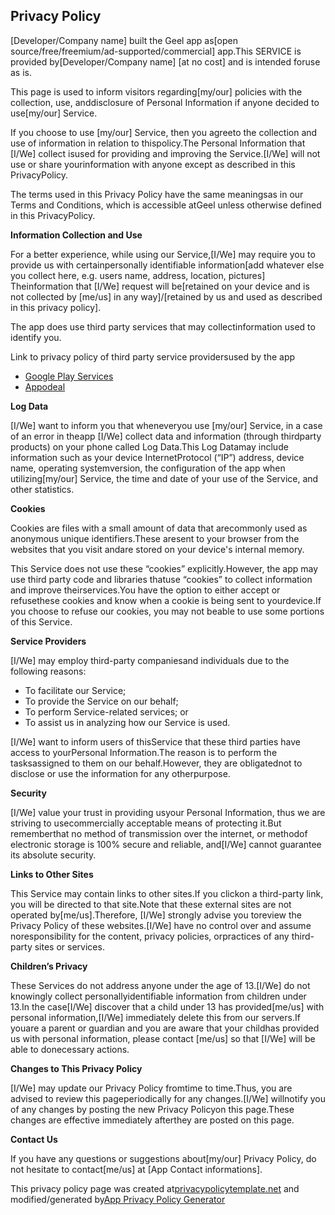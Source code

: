 ## <ya-tr-span data-index="145-0" data-value="Privacy Policy" data-translation="Политика конфиденциальности" data-type="trSpan">Privacy Policy</ya-tr-span>

<ya-tr-span data-index="146-0" data-value="
 [Developer/Company name] built the Geel app as" data-translation="
 [Разработчик / название компании] построил приложение Geel как" data-type="trSpan">[Developer/Company name] built the Geel app as</ya-tr-span><ya-tr-span data-index="147-0" data-value="[open source/free/freemium/ad-supported/commercial] app." data-translation="[open source / free/freemium / ad-supported / commercial] приложение." data-type="trSpan">[open source/free/freemium/ad-supported/commercial] app.</ya-tr-span><ya-tr-span data-index="148-0" data-value="This SERVICE is provided by" data-translation="Эта услуга предоставляется" data-type="trSpan">This SERVICE is provided by</ya-tr-span><ya-tr-span data-index="149-0" data-value="[Developer/Company name] [at no cost] and is intended for" data-translation="[Разработчик / название компании] [бесплатно] и предназначен для" data-type="trSpan">[Developer/Company name] [at no cost] and is intended for</ya-tr-span><ya-tr-span data-index="150-0" data-value="use as is." data-translation="Используйте как есть." data-type="trSpan">use as is.</ya-tr-span>

<ya-tr-span data-index="151-0" data-value="
 This page is used to inform visitors regarding" data-translation="
 Эта страница используется для информирования посетителей о" data-type="trSpan">This page is used to inform visitors regarding</ya-tr-span><ya-tr-span data-index="152-0" data-value="[my/our] policies with the collection, use, and" data-translation="[моя/наша] политика в отношении сбора, использования и" data-type="trSpan">[my/our] policies with the collection, use, and</ya-tr-span><ya-tr-span data-index="153-0" data-value="disclosure of Personal Information if anyone decided to use" data-translation="раскрытие личной информации, если кто-либо решил использовать" data-type="trSpan">disclosure of Personal Information if anyone decided to use</ya-tr-span><ya-tr-span data-index="154-0" data-value="[my/our] Service." data-translation="[мое/наше] обслуживание." data-type="trSpan">[my/our] Service.</ya-tr-span>

<ya-tr-span data-index="155-0" data-value="
 If you choose to use [my/our] Service, then you agree" data-translation="
 Если вы решите использовать [мой/наш] сервис, то вы соглашаетесь" data-type="trSpan">If you choose to use [my/our] Service, then you agree</ya-tr-span><ya-tr-span data-index="156-0" data-value="to the collection and use of information in relation to this" data-translation="сбор и использование информации в связи с этим" data-type="trSpan">to the collection and use of information in relation to this</ya-tr-span><ya-tr-span data-index="157-0" data-value="policy." data-translation="политика." data-type="trSpan">policy.</ya-tr-span><ya-tr-span data-index="158-0" data-value="The Personal Information that [I/We] collect is" data-translation="Личная информация, которую [я/мы] собираем" data-type="trSpan">The Personal Information that [I/We] collect is</ya-tr-span><ya-tr-span data-index="159-0" data-value="used for providing and improving the Service." data-translation="используется для предоставления и улучшения сервиса." data-type="trSpan">used for providing and improving the Service.</ya-tr-span><ya-tr-span data-index="160-0" data-value="[I/We] will not use or share your" data-translation="[Я / мы] не будем использовать или делиться" data-type="trSpan">[I/We] will not use or share your</ya-tr-span><ya-tr-span data-index="161-0" data-value="information with anyone except as described in this Privacy" data-translation="информация с кем-либо, кроме как описано в этой конфиденциальности" data-type="trSpan">information with anyone except as described in this Privacy</ya-tr-span><ya-tr-span data-index="162-0" data-value="Policy." data-translation="Политика." data-type="trSpan">Policy.</ya-tr-span>

<ya-tr-span data-index="163-0" data-value="
 The terms used in this Privacy Policy have the same meanings" data-translation="
 Термины, используемые в настоящей Политике конфиденциальности, имеют одинаковые значения" data-type="trSpan">The terms used in this Privacy Policy have the same meanings</ya-tr-span><ya-tr-span data-index="164-0" data-value="as in our Terms and Conditions, which is accessible at" data-translation="как и в наших условиях, которые доступны по адресу" data-type="trSpan">as in our Terms and Conditions, which is accessible at</ya-tr-span><ya-tr-span data-index="165-0" data-value="Geel unless otherwise defined in this Privacy" data-translation="Geel, если иное не определено в этой конфиденциальности" data-type="trSpan">Geel unless otherwise defined in this Privacy</ya-tr-span><ya-tr-span data-index="166-0" data-value="Policy." data-translation="Политика." data-type="trSpan">Policy.</ya-tr-span>

**<ya-tr-span data-index="167-0" data-value="Information Collection and Use" data-translation="Сбор и использование информации" data-type="trSpan">Information Collection and Use</ya-tr-span>**

<ya-tr-span data-index="168-0" data-value="
 For a better experience, while using our Service," data-translation="
 Для лучшего опыта, при использовании нашего сервиса," data-type="trSpan">For a better experience, while using our Service,</ya-tr-span><ya-tr-span data-index="169-0" data-value="[I/We] may require you to provide us with certain" data-translation="[Я / мы] можем потребовать от вас предоставить нам определенные" data-type="trSpan">[I/We] may require you to provide us with certain</ya-tr-span><ya-tr-span data-index="170-0" data-value="personally identifiable information[add whatever else you collect here, e.g. users name, address, location, pictures] The" data-translation="личная информация[добавить все, что вы собираете здесь, например, имя пользователя, адрес, местоположение, фотографии] " data-type="trSpan">personally identifiable information[add whatever else you collect here, e.g. users name, address, location, pictures] The</ya-tr-span><ya-tr-span data-index="171-0" data-value="information that [I/We] request will be" data-translation="информация, которую [я / мы] запрашиваем, будет" data-type="trSpan">information that [I/We] request will be</ya-tr-span><ya-tr-span data-index="172-0" data-value="[retained on your device and is not collected by [me/us] in any way]/[retained by us and used as described in this privacy policy]." data-translation="[сохранено на вашем устройстве и не собирается [мной/нами] каким-либо образом]/[сохранено нами и используется, как описано в настоящей Политике конфиденциальности]." data-type="trSpan">[retained on your device and is not collected by [me/us] in any way]/[retained by us and used as described in this privacy policy].</ya-tr-span>

<ya-tr-span data-index="173-0" data-value="
 The app does use third party services that may collect" data-translation="
 Приложение использует сторонние службы, которые могут собирать" data-type="trSpan">The app does use third party services that may collect</ya-tr-span><ya-tr-span data-index="174-0" data-value="information used to identify you." data-translation="информация, используемая для идентификации вас." data-type="trSpan">information used to identify you.</ya-tr-span>

<ya-tr-span data-index="175-0" data-value="
 Link to privacy policy of third party service providers" data-translation="
 Ссылка на политику конфиденциальности сторонних поставщиков услуг" data-type="trSpan">Link to privacy policy of third party service providers</ya-tr-span><ya-tr-span data-index="176-0" data-value="used by the app" data-translation="используется приложением" data-type="trSpan">used by the app</ya-tr-span>

*   [<ya-tr-span data-index="177-0" data-value="Google Play Services" data-translation="Сервисы Google Play" data-type="trSpan">Google Play Services</ya-tr-span>](https://www.google.com/policies/privacy/)
*   [<ya-tr-span data-index="178-0" data-value="Appodeal" data-translation="Appodeal" data-type="trSpan">Appodeal</ya-tr-span>](https://www.appodeal.com/home/privacy-policy/)

**<ya-tr-span data-index="179-0" data-value="Log Data" data-translation="каротажные данные" data-type="trSpan">Log Data</ya-tr-span>**

<ya-tr-span data-index="180-0" data-value="
 [I/We] want to inform you that whenever" data-translation="
 [Я / мы] хотим сообщить вам, что всякий раз, когда" data-type="trSpan">[I/We] want to inform you that whenever</ya-tr-span><ya-tr-span data-index="181-0" data-value="you use [my/our] Service, in a case of an error in the" data-translation="вы используете [мой/наш] сервис ,в случае ошибки" data-type="trSpan">you use [my/our] Service, in a case of an error in the</ya-tr-span><ya-tr-span data-index="182-0" data-value="app [I/We] collect data and information (through third" data-translation="app [I/We] сбор данных и информации (через третий" data-type="trSpan">app [I/We] collect data and information (through third</ya-tr-span><ya-tr-span data-index="183-0" data-value="party products) on your phone called Log Data." data-translation="party products)на телефоне вызываются данные журнала." data-type="trSpan">party products) on your phone called Log Data.</ya-tr-span><ya-tr-span data-index="184-0" data-value="This Log Data" data-translation="Эти Данные Журнала" data-type="trSpan">This Log Data</ya-tr-span><ya-tr-span data-index="185-0" data-value="may include information such as your device Internet" data-translation="может включать такую информацию, как интернет вашего устройства" data-type="trSpan">may include information such as your device Internet</ya-tr-span><ya-tr-span data-index="186-0" data-value="Protocol (“IP”) address, device name, operating system" data-translation="Адрес протокола (&quot;IP&quot;), имя устройства, операционная система" data-type="trSpan">Protocol (“IP”) address, device name, operating system</ya-tr-span><ya-tr-span data-index="187-0" data-value="version, the configuration of the app when utilizing" data-translation="версия, конфигурация приложения при использовании" data-type="trSpan">version, the configuration of the app when utilizing</ya-tr-span><ya-tr-span data-index="188-0" data-value="[my/our] Service, the time and date of your use of the" data-translation="[мой/наш] сервис, время и дата вашего использования" data-type="trSpan">[my/our] Service, the time and date of your use of the</ya-tr-span> <ya-tr-span data-index="189-0" data-value=" Service, and other statistics." data-translation=" Услуги и другая статистика." data-type="trSpan">Service, and other statistics.</ya-tr-span>

**<ya-tr-span data-index="190-0" data-value="Cookies" data-translation="Файлы cookie" data-type="trSpan">Cookies</ya-tr-span>**

<ya-tr-span data-index="191-0" data-value="
 Cookies are files with a small amount of data that are" data-translation="
 Cookies-это файлы с небольшим количеством данных, которые" data-type="trSpan" data-selected="false">Cookies are files with a small amount of data that are</ya-tr-span><ya-tr-span data-index="192-0" data-value="commonly used as anonymous unique identifiers." data-translation="обычно используется в качестве анонимных уникальных идентификаторов." data-type="trSpan">commonly used as anonymous unique identifiers.</ya-tr-span><ya-tr-span data-index="193-0" data-value="These are" data-translation="Это" data-type="trSpan">These are</ya-tr-span><ya-tr-span data-index="194-0" data-value="sent to your browser from the websites that you visit and" data-translation="отправляется в браузер с веб-сайтов, которые вы посещаете и" data-type="trSpan">sent to your browser from the websites that you visit and</ya-tr-span><ya-tr-span data-index="195-0" data-value="are stored on your device's internal memory." data-translation="хранятся во внутренней памяти устройства." data-type="trSpan">are stored on your device's internal memory.</ya-tr-span>

<ya-tr-span data-index="196-0" data-value="
 This Service does not use these “cookies” explicitly." data-translation="
 Эта служба не использует эти” куки &quot; явно." data-type="trSpan">This Service does not use these “cookies” explicitly.</ya-tr-span><ya-tr-span data-index="197-0" data-value="However, the app may use third party code and libraries that" data-translation="Однако приложение может использовать сторонний код и библиотеки, которые" data-type="trSpan">However, the app may use third party code and libraries that</ya-tr-span><ya-tr-span data-index="198-0" data-value="use “cookies” to collect information and improve their" data-translation="используйте &quot;cookies&quot; для сбора информации и улучшения" data-type="trSpan">use “cookies” to collect information and improve their</ya-tr-span><ya-tr-span data-index="199-0" data-value="services." data-translation="сервисы." data-type="trSpan">services.</ya-tr-span><ya-tr-span data-index="200-0" data-value="You have the option to either accept or refuse" data-translation="У вас есть возможность либо принять, либо отказаться" data-type="trSpan">You have the option to either accept or refuse</ya-tr-span><ya-tr-span data-index="201-0" data-value="these cookies and know when a cookie is being sent to your" data-translation="эти куки и знать, когда куки отправляется на ваш" data-type="trSpan">these cookies and know when a cookie is being sent to your</ya-tr-span><ya-tr-span data-index="202-0" data-value="device." data-translation="устройство." data-type="trSpan">device.</ya-tr-span><ya-tr-span data-index="203-0" data-value="If you choose to refuse our cookies, you may not be" data-translation="Если вы решите отказаться от наших куки, вы не можете быть" data-type="trSpan">If you choose to refuse our cookies, you may not be</ya-tr-span><ya-tr-span data-index="204-0" data-value="able to use some portions of this Service." data-translation="возможность использовать некоторые части этой услуги." data-type="trSpan">able to use some portions of this Service.</ya-tr-span>

**<ya-tr-span data-index="205-0" data-value="Service Providers" data-translation="сфера услуг" data-type="trSpan">Service Providers</ya-tr-span>**

<ya-tr-span data-index="206-0" data-value="
 [I/We] may employ third-party companies" data-translation="
 [Мы] можем нанимать сторонние компании" data-type="trSpan">[I/We] may employ third-party companies</ya-tr-span><ya-tr-span data-index="207-0" data-value="and individuals due to the following reasons:" data-translation="и физические лица по следующим причинам:" data-type="trSpan">and individuals due to the following reasons:</ya-tr-span>

*   <ya-tr-span data-index="208-0" data-value="To facilitate our Service;" data-translation="Облегчить наше обслуживание;" data-type="trSpan">To facilitate our Service;</ya-tr-span>
*   <ya-tr-span data-index="209-0" data-value="To provide the Service on our behalf;" data-translation="Предоставлять услуги от нашего имени;" data-type="trSpan">To provide the Service on our behalf;</ya-tr-span>
*   <ya-tr-span data-index="210-0" data-value="To perform Service-related services; or" data-translation="Для выполнения услуг, связанных с обслуживанием; или" data-type="trSpan">To perform Service-related services; or</ya-tr-span>
*   <ya-tr-span data-index="211-0" data-value="To assist us in analyzing how our Service is used." data-translation="Чтобы помочь нам в анализе использования наших услуг." data-type="trSpan">To assist us in analyzing how our Service is used.</ya-tr-span>

<ya-tr-span data-index="212-0" data-value="
 [I/We] want to inform users of this" data-translation="
 [Я / мы] хотим информировать пользователей об этом" data-type="trSpan">[I/We] want to inform users of this</ya-tr-span><ya-tr-span data-index="213-0" data-value="Service that these third parties have access to your" data-translation="Сервис, к которому эти третьи лица имеют доступ" data-type="trSpan" data-selected="false">Service that these third parties have access to your</ya-tr-span><ya-tr-span data-index="214-0" data-value="Personal Information." data-translation="персональная информация." data-type="trSpan">Personal Information.</ya-tr-span><ya-tr-span data-index="215-0" data-value="The reason is to perform the tasks" data-translation="Причина в том, чтобы выполнить задачи" data-type="trSpan">The reason is to perform the tasks</ya-tr-span><ya-tr-span data-index="216-0" data-value="assigned to them on our behalf." data-translation="назначена им от нашего имени." data-type="trSpan">assigned to them on our behalf.</ya-tr-span><ya-tr-span data-index="217-0" data-value="However, they are obligated" data-translation="Однако они обязаны" data-type="trSpan">However, they are obligated</ya-tr-span><ya-tr-span data-index="218-0" data-value="not to disclose or use the information for any other" data-translation="не разглашать и не использовать информацию для других целей" data-type="trSpan">not to disclose or use the information for any other</ya-tr-span><ya-tr-span data-index="219-0" data-value="purpose." data-translation="цель." data-type="trSpan">purpose.</ya-tr-span>

**<ya-tr-span data-index="220-0" data-value="Security" data-translation="Безопасность" data-type="trSpan">Security</ya-tr-span>**

<ya-tr-span data-index="221-0" data-value="
 [I/We] value your trust in providing us" data-translation="
 [Я / Мы] ценим ваше доверие в предоставлении нам" data-type="trSpan">[I/We] value your trust in providing us</ya-tr-span><ya-tr-span data-index="222-0" data-value="your Personal Information, thus we are striving to use" data-translation="ваша личная информация, поэтому мы стремимся использовать" data-type="trSpan">your Personal Information, thus we are striving to use</ya-tr-span><ya-tr-span data-index="223-0" data-value="commercially acceptable means of protecting it." data-translation="коммерчески приемлемые средства его защиты." data-type="trSpan">commercially acceptable means of protecting it.</ya-tr-span><ya-tr-span data-index="224-0" data-value="But remember" data-translation="Но помни ... " data-type="trSpan">But remember</ya-tr-span><ya-tr-span data-index="225-0" data-value="that no method of transmission over the internet, or method" data-translation="что нет ни способа передачи через интернет, ни способа" data-type="trSpan">that no method of transmission over the internet, or method</ya-tr-span><ya-tr-span data-index="226-0" data-value="of electronic storage is 100% secure and reliable, and" data-translation="электронного хранения 100% безопасное и надежное, и" data-type="trSpan">of electronic storage is 100% secure and reliable, and</ya-tr-span><ya-tr-span data-index="227-0" data-value="[I/We] cannot guarantee its absolute security." data-translation="Мы не можем гарантировать его абсолютную безопасность." data-type="trSpan">[I/We] cannot guarantee its absolute security.</ya-tr-span>

**<ya-tr-span data-index="228-0" data-value="Links to Other Sites" data-translation="Ссылки на другие сайты" data-type="trSpan">Links to Other Sites</ya-tr-span>**

<ya-tr-span data-index="229-0" data-value="
 This Service may contain links to other sites." data-translation="
 Этот сервис может содержать ссылки на другие сайты." data-type="trSpan">This Service may contain links to other sites.</ya-tr-span><ya-tr-span data-index="230-0" data-value="If you click" data-translation="Если вы нажмете" data-type="trSpan">If you click</ya-tr-span><ya-tr-span data-index="231-0" data-value="on a third-party link, you will be directed to that site." data-translation="по сторонней ссылке вы будете перенаправлены на этот сайт." data-type="trSpan">on a third-party link, you will be directed to that site.</ya-tr-span><ya-tr-span data-index="232-0" data-value="Note that these external sites are not operated by" data-translation="Обратите внимание, что эти внешние сайты не управляются" data-type="trSpan">Note that these external sites are not operated by</ya-tr-span><ya-tr-span data-index="233-0" data-value="[me/us]." data-translation="[я / мы]." data-type="trSpan">[me/us].</ya-tr-span><ya-tr-span data-index="234-0" data-value="Therefore, [I/We] strongly advise you to" data-translation="Поэтому [я/мы] настоятельно рекомендуем Вам" data-type="trSpan">Therefore, [I/We] strongly advise you to</ya-tr-span><ya-tr-span data-index="235-0" data-value="review the Privacy Policy of these websites." data-translation="ознакомьтесь с политикой конфиденциальности этих веб-сайтов." data-type="trSpan">review the Privacy Policy of these websites.</ya-tr-span><ya-tr-span data-index="236-0" data-value="[I/We] have no control over and assume no" data-translation="[Я / мы] не контролируем и не предполагаем, что нет" data-type="trSpan">[I/We] have no control over and assume no</ya-tr-span><ya-tr-span data-index="237-0" data-value="responsibility for the content, privacy policies, or" data-translation="ответственность за содержание, политику конфиденциальности или" data-type="trSpan" data-selected="false">responsibility for the content, privacy policies, or</ya-tr-span><ya-tr-span data-index="238-0" data-value="practices of any third-party sites or services." data-translation="практика любых сторонних сайтов или услуг." data-type="trSpan">practices of any third-party sites or services.</ya-tr-span>

**<ya-tr-span data-index="239-0" data-value="Children’s Privacy" data-translation="Конфиденциальность детей" data-type="trSpan">Children’s Privacy</ya-tr-span>**

<ya-tr-span data-index="240-0" data-value="
 These Services do not address anyone under the age of 13." data-translation="
 Эти услуги не предназначены для лиц младше 13 лет." data-type="trSpan">These Services do not address anyone under the age of 13.</ya-tr-span><ya-tr-span data-index="241-0" data-value="[I/We] do not knowingly collect personally" data-translation="[Я / мы] не зря собираем лично" data-type="trSpan">[I/We] do not knowingly collect personally</ya-tr-span><ya-tr-span data-index="242-0" data-value="identifiable information from children under 13." data-translation="идентифицируемая информация от детей в возрасте до 13 лет." data-type="trSpan">identifiable information from children under 13.</ya-tr-span><ya-tr-span data-index="243-0" data-value="In the case" data-translation="В случае" data-type="trSpan">In the case</ya-tr-span><ya-tr-span data-index="244-0" data-value="[I/We] discover that a child under 13 has provided" data-translation="[I/We] обнаруживают, что ребенок до 13 лет обеспечил" data-type="trSpan">[I/We] discover that a child under 13 has provided</ya-tr-span><ya-tr-span data-index="245-0" data-value="[me/us] with personal information," data-translation="[me / us] с личной информацией," data-type="trSpan">[me/us] with personal information,</ya-tr-span><ya-tr-span data-index="246-0" data-value="[I/We] immediately delete this from our servers." data-translation="[I / We] немедленно удалите это с наших серверов." data-type="trSpan">[I/We] immediately delete this from our servers.</ya-tr-span><ya-tr-span data-index="247-0" data-value="If you" data-translation="Если вы" data-type="trSpan">If you</ya-tr-span><ya-tr-span data-index="248-0" data-value="are a parent or guardian and you are aware that your child" data-translation="родитель или опекун, и вы знаете, что ваш ребенок" data-type="trSpan">are a parent or guardian and you are aware that your child</ya-tr-span><ya-tr-span data-index="249-0" data-value="has provided us with personal information, please contact" data-translation="предоставил нам личную информацию, пожалуйста, свяжитесь с нами" data-type="trSpan">has provided us with personal information, please contact</ya-tr-span> <ya-tr-span data-index="250-0" data-value=" [me/us] so that [I/We] will be able to do" data-translation=" [я / мы] , так что [я / мы] сможем сделать" data-type="trSpan">[me/us] so that [I/We] will be able to do</ya-tr-span><ya-tr-span data-index="251-0" data-value="necessary actions." data-translation="необходимое действие." data-type="trSpan">necessary actions.</ya-tr-span>

**<ya-tr-span data-index="252-0" data-value="Changes to This Privacy Policy" data-translation="Изменения в настоящей Политике конфиденциальности" data-type="trSpan">Changes to This Privacy Policy</ya-tr-span>**

<ya-tr-span data-index="253-0" data-value="
 [I/We] may update our Privacy Policy from" data-translation="
 [I / We] может обновлять нашу политику конфиденциальности" data-type="trSpan">[I/We] may update our Privacy Policy from</ya-tr-span><ya-tr-span data-index="254-0" data-value="time to time." data-translation="время от времени." data-type="trSpan">time to time.</ya-tr-span><ya-tr-span data-index="255-0" data-value="Thus, you are advised to review this page" data-translation="Таким образом, вам рекомендуется просмотреть эту страницу" data-type="trSpan">Thus, you are advised to review this page</ya-tr-span><ya-tr-span data-index="256-0" data-value="periodically for any changes." data-translation="периодически для любых изменений." data-type="trSpan">periodically for any changes.</ya-tr-span><ya-tr-span data-index="257-0" data-value="[I/We] will" data-translation="[Я/мы] будем" data-type="trSpan">[I/We] will</ya-tr-span><ya-tr-span data-index="258-0" data-value="notify you of any changes by posting the new Privacy Policy" data-translation="уведомлять вас о любых изменениях путем публикации Новой политики конфиденциальности" data-type="trSpan" data-selected="false">notify you of any changes by posting the new Privacy Policy</ya-tr-span><ya-tr-span data-index="259-0" data-value="on this page." data-translation="на этой страничке." data-type="trSpan">on this page.</ya-tr-span><ya-tr-span data-index="260-0" data-value="These changes are effective immediately after" data-translation="Эти изменения вступают в силу сразу после" data-type="trSpan">These changes are effective immediately after</ya-tr-span><ya-tr-span data-index="261-0" data-value="they are posted on this page." data-translation="они размещены на этой странице." data-type="trSpan">they are posted on this page.</ya-tr-span>

**<ya-tr-span data-index="262-0" data-value="Contact Us" data-translation="Контакты" data-type="trSpan">Contact Us</ya-tr-span>**

<ya-tr-span data-index="263-0" data-value="
 If you have any questions or suggestions about" data-translation="
 Если у вас есть какие-либо вопросы или предложения" data-type="trSpan" data-selected="false">If you have any questions or suggestions about</ya-tr-span><ya-tr-span data-index="264-0" data-value="[my/our] Privacy Policy, do not hesitate to contact" data-translation="[моя/наша] политика конфиденциальности, не стесняйтесь обращаться" data-type="trSpan">[my/our] Privacy Policy, do not hesitate to contact</ya-tr-span><ya-tr-span data-index="265-0" data-value="[me/us] at [App Contact informations]." data-translation="[me / us] в [App контактная информация]." data-type="trSpan">[me/us] at [App Contact informations].</ya-tr-span>

<ya-tr-span data-index="266-0" data-value="
 This privacy policy page was created at" data-translation="
 Эта страница политики конфиденциальности была создана по адресу" data-type="trSpan">This privacy policy page was created at</ya-tr-span>[<ya-tr-span data-index="267-0" data-value="privacypolicytemplate.net" data-translation="privacypolicytemplate.net" data-type="trSpan">privacypolicytemplate.net</ya-tr-span>](https://privacypolicytemplate.net) <ya-tr-span data-index="70-1" data-value="
 " data-translation="
 " data-type="trSpan"></ya-tr-span> <ya-tr-span data-index="268-0" data-value="and modified/generated by" data-translation="и изменено / сгенерировано" data-type="trSpan">and modified/generated by</ya-tr-span>[<ya-tr-span data-index="269-0" data-value="App Privacy Policy Generator" data-translation="Генератор Политики Конфиденциальности Приложений" data-type="trSpan">App Privacy Policy Generator</ya-tr-span>](https://app-privacy-policy-generator.firebaseapp.com/)
